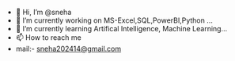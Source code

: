 - 👋 Hi, I’m @sneha
- 👀 I’m currently working on MS-Excel,SQL,PowerBI,Python ...
- 🌱 I’m currently learning Artifical Intelligence, Machine Learning...
- 📫 How to reach me
- mail:- sneha202414@gmail.com



<!---
sneha0342/sneha0342 is a ✨ special ✨ repository because its `README.md` (this file) appears on your GitHub profile.
You can click the Preview link to take a look at your changes.
--->
